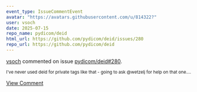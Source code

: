 ```yaml
---
event_type: IssueCommentEvent
avatar: "https://avatars.githubusercontent.com/u/814322?"
user: vsoch
date: 2025-07-15
repo_name: pydicom/deid
html_url: https://github.com/pydicom/deid/issues/280
repo_url: https://github.com/pydicom/deid
---
```


<a href='https://github.com/vsoch' target='_blank'>vsoch</a> commented on issue <a href='https://github.com/pydicom/deid/issues/280' target='_blank'>pydicom/deid#280</a>.

<small>I've never used deid for private tags like that - going to ask @wetzelj for help on that one....</small>

<a href='https://github.com/pydicom/deid/issues/280' target='_blank'>View Comment</a>